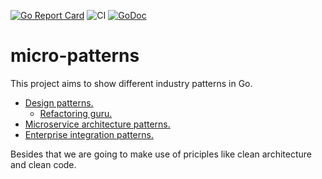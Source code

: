 [![Go Report Card](https://goreportcard.com/badge/github.com/fernandoocampo/micro-patterns)](https://goreportcard.com/report/github.com/fernandoocampo/micro-patterns) ![CI](https://github.com/fernandoocampo/micro-patterns/actions/workflows/quality.yaml/badge.svg?branch=main) [![GoDoc](https://godoc.org/github.com/fernandoocampo/micro-patterns?status.svg)](https://godoc.org/github.com/fernandoocampo/micro-patterns)

# micro-patterns

This project aims to show different industry patterns in Go.

* [Design patterns.](https://en.wikipedia.org/wiki/Design_Patterns)
    - [Refactoring guru.](https://refactoring.guru/design-patterns)
* [Microservice architecture patterns.](https://microservices.io/patterns/index.html)
* [Enterprise integration patterns.](https://www.enterpriseintegrationpatterns.com)

Besides that we are going to make use of priciples like clean architecture and clean code.
